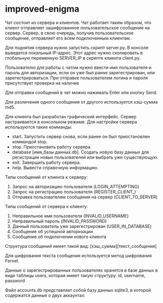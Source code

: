 # improved-enigma

Чат состоит из сервера и клиентов. Чат работает таким образом, что клиент отправляет зашифрованное пользовательское сообщение на сервер. Сервер, в свою очередь, получив пользовательское сообщение, отправляет его всем подключенным клиентам.

Для поднятия сервера нужно запустить скрипт server.py. В консоле выведется локальный IP-адрес. Этот адрес нужно скопировать в глобальную переменную SERVER_IP в скрипте клиента client.py.

Пользователю для работы с чатом нужно ввести имя пользователя и пароль для авторизации, если он уже был ранне зарегестрирован, или зарегестрироваться. При отправке пользователем логина и пароля присутствует проверка на наличие

Для отправки сообщений в чат можно нажимать Enter или кнопку Send.

Для различения одного сообщения от другого используется хэш-сумма md5.

Для клиента был разработан графический интерфейс. Сервер настраивается в консольном режиме. Для настройки сервера используются такие комманды:
- start. Запустить сервер снова, если ранее он был приостановлен коммандой stop.
- stop. Приостановить работу сервера.
- database [имя_базы данных.db]. Создать новую базу данных для регистрации новых пользователей или выбрать уже существующую.
- exit. Завершить работу сервера.
- help. Вывести справочную информацию.

Типы сообщений от клиента к серверу:
1. Запрос на авторизацию пользователя (LOGIN_ATTEMPTING)
2. Запрос на регистрацию пользователя (REGISTER_CLIENT_)
3. Отправка пользователем сообщения на сервер (CLIENT_TO_SERVER)

Типы сообщений от сервера к клиенту:
1. Неправильное имя пользователя (INVALID_USERNAME)
2. Неправильный пароль (INVALID_PASSWORD)
3. Данный пользователь уже зарегестрирован (USER_IN_DATABASE)
4. Сообщение об успешной авторизации
5. Сообщение об подключении нового клиента

Структура сообщений имеет такой вид:
[хэш_сумма][текст_сообщения]

Для шифрования текста сообщения используется метод шифрования Fernet.


Данные о зарегестрированных пользователях хранятся в базе данных в виде таблицы users, которая имеет такую структуру:
id, username, password



Файл accounts.db представляет собой базу данных sqlite3, в которой содержатся данные о двух аккаунтах:


